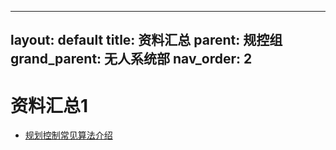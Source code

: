 <!--
 * @Author: Kerwin_zhang zhangjszs@foxmail.com
 * @Date: 2023-07-08 18:41:37
 * @LastEditors: Kerwin_zhang zhangjszs@foxmail.com
 * @LastEditTime: 2023-07-08 18:44:32
 * @FilePath: \huat-fsac-tutorial\docs\无人系统部\规控组\资料汇总.md
 * @Description: 这是默认设置,请设置`customMade`, 打开koroFileHeader查看配置 进行设置: https://github.com/OBKoro1/koro1FileHeader/wiki/%E9%85%8D%E7%BD%AE
-->
---
layout: default
title: 资料汇总
parent: 规控组
grand_parent: 无人系统部
nav_order: 2
---

# 资料汇总1

- [规划控制常见算法介绍](https://www.bilibili.com/video/BV1WA411p7xe/?spm_id_from=333.999.0.0&vd_source=15be8b8d12daff5ffea76b42a197bcf1)